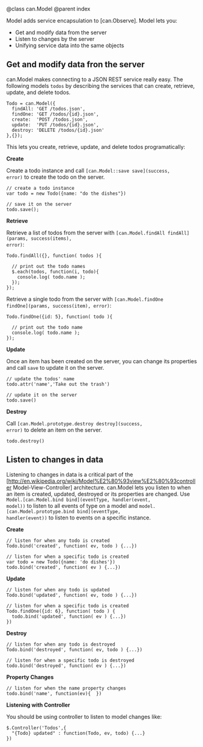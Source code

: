 @class can.Model
@parent index

Model adds service encapsulation to [can.Observe].  Model lets you:

 - Get and modify data from the server
 - Listen to changes by the server
 - Unifying service data into the same objects
 
## Get and modify data fron the server


can.Model makes connecting to a JSON REST service 
really easy.  The following models `todos` by
describing the services that can create, retrieve,
update, and delete todos. 

    Todo = can.Model({
      findAll: 'GET /todos.json',
      findOne: 'GET /todos/{id}.json',
      create:  'POST /todos.json',
      update:  'PUT /todos/{id}.json',
      destroy: 'DELETE /todos/{id}.json' 
    },{});

This lets you create, retrieve, update, and delete
todos programatically:

__Create__

Create a todo instance and 
call <code>[can.Model::save save]\(success, error\)</code>
to create the todo on the server.
    
    // create a todo instance
    var todo = new Todo({name: "do the dishes"})
    
    // save it on the server
    todo.save();

__Retrieve__

Retrieve a list of todos from the server with
<code>[can.Model.findAll findAll]\(params, success(items), error\)</code>: 
    
    Todo.findAll({}, function( todos ){
    
      // print out the todo names
      $.each(todos, function(i, todo){
        console.log( todo.name );
      });
    });

Retrieve a single todo from the server with
<code>[can.Model.findOne findOne]\(params, success(item), error\)</code>:

    Todo.findOne({id: 5}, function( todo ){
    
      // print out the todo name
      console.log( todo.name );
    });

__Update__

Once an item has been created on the server,
you can change its properties and call
<code>save</code> to update it on the server.

    // update the todos' name
    todo.attr('name','Take out the trash')
      
    // update it on the server
    todo.save()
      

__Destroy__

Call <code>[can.Model.prototype.destroy destroy]\(success, error\)</code>
to delete an item on the server.

    todo.destroy()

## Listen to changes in data

Listening to changes in data is a critical part of 
the [http://en.wikipedia.org/wiki/Model%E2%80%93view%E2%80%93controller Model-View-Controller]
architecture.  can.Model lets you listen to when an item is created, updated, destroyed
or its properties are changed. Use 
<code>Model.[can.Model.bind bind]\(eventType, handler(event, model)\)</code>
to listen to all events of type on a model and
<code>model.[can.Model.prototype.bind bind]\(eventType, handler(event)\)</code>
to listen to events on a specific instance.

__Create__

    // listen for when any todo is created
    Todo.bind('created', function( ev, todo ) {...})
    
    // listen for when a specific todo is created
    var todo = new Todo({name: 'do dishes'})
    todo.bind('created', function( ev ) {...})
  
__Update__

    // listen for when any todo is updated
    Todo.bind('updated', function( ev, todo ) {...})
    
    // listen for when a specific todo is created
    Todo.findOne({id: 6}, function( todo ) {
      todo.bind('updated', function( ev ) {...})
    })
  
__Destroy__

    // listen for when any todo is destroyed
    Todo.bind('destroyed', function( ev, todo ) {...})
   
    // listen for when a specific todo is destroyed
    todo.bind('destroyed', function( ev ) {...})

__Property Changes__

    // listen for when the name property changes
    todo.bind('name', function(ev){  })

__Listening with Controller__

You should be using controller to listen to model changes like:

    $.Controller('Todos',{
      "{Todo} updated" : function(Todo, ev, todo) {...}
    })
